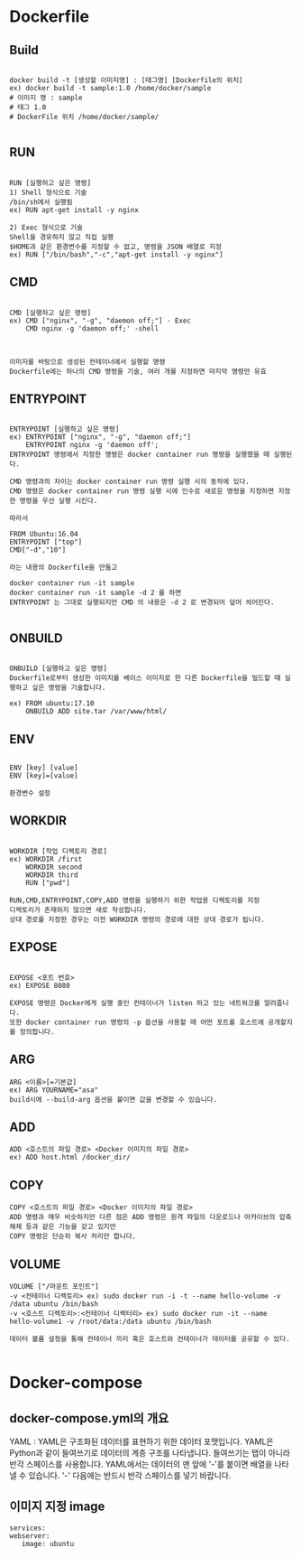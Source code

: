 # Dockerfile

## Build
```shell

docker build -t [생성할 이미지명] : [태그명] [Dockerfile의 위치]
ex) docker build -t sample:1.0 /home/docker/sample
# 이미지 명 : sample 
# 태그 1.0
# DockerFile 위치 /home/docker/sample/
 
```

## RUN 
```shell

RUN [실행하고 싶은 명령]
1) Shell 형식으로 기술
/bin/sh에서 실행됨
ex) RUN apt-get install -y nginx

2) Exec 형식으로 기술
Shell을 경유하지 않고 직접 실행
$HOME과 같은 환경변수를 지정할 수 없고, 명령을 JSON 배열로 지정
ex) RUN ["/bin/bash","-c","apt-get install -y nginx"]
```

## CMD
```shell

CMD [실행하고 싶은 명령]
ex) CMD ["nginx", "-g", "daemon off;"] - Exec
    CMD nginx -g 'daemon off;' -shell



이미지를 바탕으로 생성된 컨테이너에서 실행할 명령
Dockerfile에는 하나의 CMD 명령을 기술, 여러 개를 지정하면 마지막 명령만 유효
```

## ENTRYPOINT
```shell

ENTRYPOINT [실행하고 싶은 명령]
ex) ENTRYPOINT ["nginx", "-g", "daemon off;"]
    ENTRYPOINT nginx -g 'daemon off';
ENTRYPOINT 명령에서 지정한 명령은 docker container run 명령을 실행했을 때 실행된다.

CMD 명령과의 차이는 docker container run 명령 실행 시의 동작에 있다.
CMD 명령은 docker container run 명령 실행 시에 인수로 새로운 명령을 지정하면 지정한 명령을 우선 실행 시킨다.

따라서 

FROM Ubuntu:16.04
ENTRYPOINT ["top"]
CMD["-d","10"]

라는 내용의 Dockerfile을 만들고

docker container run -it sample
docker container run -it sample -d 2 를 하면
ENTRYPOINT 는 그대로 실행되지만 CMD 의 내용은 -d 2 로 변경되어 덮어 씌어진다.


```

## ONBUILD
```shell

ONBUILD [실행하고 싶은 명령]
Dockerfile로부터 생성한 이미지를 베이스 이미지로 한 다른 Dockerfile을 빌드할 때 실행하고 싶은 명령을 기술합니다.

ex) FROM ubuntu:17.10
    ONBUILD ADD site.tar /var/www/html/

```

## ENV
```shell

ENV [key] [value]
ENV [key]=[value]

환경변수 설정
```

## WORKDIR
```shell

WORKDIR [작업 디렉토리 경로]
ex) WORKDIR /first
    WORKDIR second
    WORKDIR third
    RUN ["pwd"]

RUN,CMD,ENTRYPOINT,COPY,ADD 명령을 실행하기 위한 작업용 디렉토리를 지정
디렉토리가 존재하지 않으면 새로 작성합니다.
상대 경로를 지정한 경우는 이전 WORKDIR 명령의 경로에 대한 상대 경로가 됩니다.

```

## EXPOSE
```shell

EXPOSE <포트 번호>
ex) EXPOSE 8080

EXPOSE 명령은 Docker에게 실행 중인 컨테이너가 listen 하고 있는 네트워크를 알려줍니다.
또한 docker container run 명령의 -p 옵션을 사용할 때 어떤 포트를 호스트에 공개할지를 정의합니다.

```

## ARG 
```shell
ARG <이름>[=기본값]
ex) ARG YOURNAME="asa"
build시에 --build-arg 옵션을 붙이면 값을 변경할 수 있습니다.
```

## ADD
```shell
ADD <호스트의 파일 경로> <Docker 이미지의 파일 경로>
ex) ADD host.html /docker_dir/
```

## COPY
```shell
COPY <호스트의 파일 경로> <Docker 이미지의 파일 경로>
ADD 명령과 매우 비슷하지만 다른 점은 ADD 명령은 원격 파일의 다운로드나 아카이브의 압축 해제 등과 같은 기능을 갖고 있지만
COPY 명령은 단순히 복사 처리만 합니다.
```

## VOLUME
```shell
VOLUME ["/마운트 포인트"]
-v <컨테이너 디렉토리> ex) sudo docker run -i -t --name hello-volume -v /data ubuntu /bin/bash
-v <호스트 디렉토리>:<컨테이너 디렉터리> ex) sudo docker run -it --name hello-volume1 -v /root/data:/data ubuntu /bin/bash

데이터 볼륨 설정을 통해 컨테이너 끼리 혹은 호스트와 컨테이너가 데이터를 공유할 수 있다.


```


# Docker-compose 

## docker-compose.yml의 개요

YAML : YAML은 구조화된 데이터를 표현하기 위한 데이터 포맷입니다. YAML은 Python과 같이 들여쓰기로 데이터의 계층 구조를 나타냅니다. 들여쓰기는 탭이 아니라 반각 스페이스를 사용합니다.
YAML에서는 데이터의 맨 앞에 '-'를 붙이면 배열을 나타낼 수 있습니다. '-' 다음에는 반드시 반각 스페이스를 넣기 바랍니다.

## 이미지 지정 image 

```shell
services:
webserver:
   image: ubuntu

